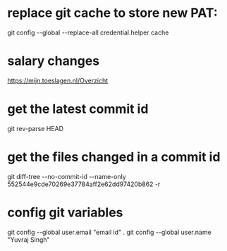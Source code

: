 # replace git cache to store new PAT:
git config --global --replace-all credential.helper cache

# salary changes
https://mijn.toeslagen.nl/Overzicht
# get the latest commit id
git rev-parse HEAD
# get the files changed in a commit id
git diff-tree --no-commit-id --name-only 552544e9cde70269e37784aff2e62dd97420b862 -r
# config git variables
git config --global user.email "email id" .
git config --global user.name "Yuvraj Singh"
